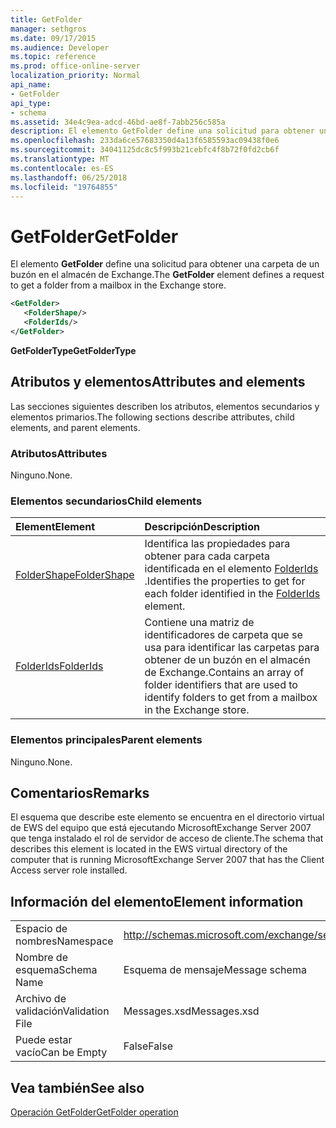 ```yaml
---
title: GetFolder
manager: sethgros
ms.date: 09/17/2015
ms.audience: Developer
ms.topic: reference
ms.prod: office-online-server
localization_priority: Normal
api_name:
- GetFolder
api_type:
- schema
ms.assetid: 34e4c9ea-adcd-46bd-ae8f-7abb256c585a
description: El elemento GetFolder define una solicitud para obtener una carpeta de un buzón en el almacén de Exchange.
ms.openlocfilehash: 233da6ce57683350d4a13f6585593ac09438f0e6
ms.sourcegitcommit: 34041125dc8c5f993b21cebfc4f8b72f0fd2cb6f
ms.translationtype: MT
ms.contentlocale: es-ES
ms.lasthandoff: 06/25/2018
ms.locfileid: "19764855"
---
```

# <a name="getfolder"></a><span data-ttu-id="55270-103">GetFolder</span><span class="sxs-lookup"><span data-stu-id="55270-103">GetFolder</span></span>

<span data-ttu-id="55270-104">El elemento **GetFolder** define una solicitud para obtener una carpeta de un buzón en el almacén de Exchange.</span><span class="sxs-lookup"><span data-stu-id="55270-104">The **GetFolder** element defines a request to get a folder from a mailbox in the Exchange store.</span></span> 
  
```xml
<GetFolder>
   <FolderShape/>
   <FolderIds/>
</GetFolder>
```

 <span data-ttu-id="55270-105">**GetFolderType**</span><span class="sxs-lookup"><span data-stu-id="55270-105">**GetFolderType**</span></span>
## <a name="attributes-and-elements"></a><span data-ttu-id="55270-106">Atributos y elementos</span><span class="sxs-lookup"><span data-stu-id="55270-106">Attributes and elements</span></span>

<span data-ttu-id="55270-107">Las secciones siguientes describen los atributos, elementos secundarios y elementos primarios.</span><span class="sxs-lookup"><span data-stu-id="55270-107">The following sections describe attributes, child elements, and parent elements.</span></span>
  
### <a name="attributes"></a><span data-ttu-id="55270-108">Atributos</span><span class="sxs-lookup"><span data-stu-id="55270-108">Attributes</span></span>

<span data-ttu-id="55270-109">Ninguno.</span><span class="sxs-lookup"><span data-stu-id="55270-109">None.</span></span>
  
### <a name="child-elements"></a><span data-ttu-id="55270-110">Elementos secundarios</span><span class="sxs-lookup"><span data-stu-id="55270-110">Child elements</span></span>

|<span data-ttu-id="55270-111">**Element**</span><span class="sxs-lookup"><span data-stu-id="55270-111">**Element**</span></span>|<span data-ttu-id="55270-112">**Descripción**</span><span class="sxs-lookup"><span data-stu-id="55270-112">**Description**</span></span>|
|:-----|:-----|
|[<span data-ttu-id="55270-113">FolderShape</span><span class="sxs-lookup"><span data-stu-id="55270-113">FolderShape</span></span>](foldershape.md) <br/> |<span data-ttu-id="55270-114">Identifica las propiedades para obtener para cada carpeta identificada en el elemento [FolderIds](folderids.md) .</span><span class="sxs-lookup"><span data-stu-id="55270-114">Identifies the properties to get for each folder identified in the [FolderIds](folderids.md) element.</span></span>  <br/> |
|[<span data-ttu-id="55270-115">FolderIds</span><span class="sxs-lookup"><span data-stu-id="55270-115">FolderIds</span></span>](folderids.md) <br/> |<span data-ttu-id="55270-116">Contiene una matriz de identificadores de carpeta que se usa para identificar las carpetas para obtener de un buzón en el almacén de Exchange.</span><span class="sxs-lookup"><span data-stu-id="55270-116">Contains an array of folder identifiers that are used to identify folders to get from a mailbox in the Exchange store.</span></span>  <br/> |
   
### <a name="parent-elements"></a><span data-ttu-id="55270-117">Elementos principales</span><span class="sxs-lookup"><span data-stu-id="55270-117">Parent elements</span></span>

<span data-ttu-id="55270-118">Ninguno.</span><span class="sxs-lookup"><span data-stu-id="55270-118">None.</span></span>
  
## <a name="remarks"></a><span data-ttu-id="55270-119">Comentarios</span><span class="sxs-lookup"><span data-stu-id="55270-119">Remarks</span></span>

<span data-ttu-id="55270-120">El esquema que describe este elemento se encuentra en el directorio virtual de EWS del equipo que está ejecutando MicrosoftExchange Server 2007 que tenga instalado el rol de servidor de acceso de cliente.</span><span class="sxs-lookup"><span data-stu-id="55270-120">The schema that describes this element is located in the EWS virtual directory of the computer that is running MicrosoftExchange Server 2007 that has the Client Access server role installed.</span></span>
  
## <a name="element-information"></a><span data-ttu-id="55270-121">Información del elemento</span><span class="sxs-lookup"><span data-stu-id="55270-121">Element information</span></span>

|||
|:-----|:-----|
|<span data-ttu-id="55270-122">Espacio de nombres</span><span class="sxs-lookup"><span data-stu-id="55270-122">Namespace</span></span>  <br/> |http://schemas.microsoft.com/exchange/services/2006/messages  <br/> |
|<span data-ttu-id="55270-123">Nombre de esquema</span><span class="sxs-lookup"><span data-stu-id="55270-123">Schema Name</span></span>  <br/> |<span data-ttu-id="55270-124">Esquema de mensaje</span><span class="sxs-lookup"><span data-stu-id="55270-124">Message schema</span></span>  <br/> |
|<span data-ttu-id="55270-125">Archivo de validación</span><span class="sxs-lookup"><span data-stu-id="55270-125">Validation File</span></span>  <br/> |<span data-ttu-id="55270-126">Messages.xsd</span><span class="sxs-lookup"><span data-stu-id="55270-126">Messages.xsd</span></span>  <br/> |
|<span data-ttu-id="55270-127">Puede estar vacío</span><span class="sxs-lookup"><span data-stu-id="55270-127">Can be Empty</span></span>  <br/> |<span data-ttu-id="55270-128">False</span><span class="sxs-lookup"><span data-stu-id="55270-128">False</span></span>  <br/> |
   
## <a name="see-also"></a><span data-ttu-id="55270-129">Vea también</span><span class="sxs-lookup"><span data-stu-id="55270-129">See also</span></span>



[<span data-ttu-id="55270-130">Operación GetFolder</span><span class="sxs-lookup"><span data-stu-id="55270-130">GetFolder operation</span></span>](getfolder-operation.md)

